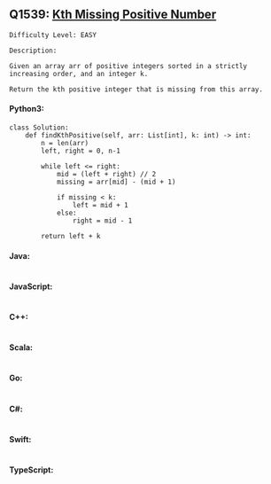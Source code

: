 ## Q1539: [Kth Missing Positive Number](https://leetcode.com/problems/kth-missing-positive-number/)

```
Difficulty Level: EASY
```

```
Description:

Given an array arr of positive integers sorted in a strictly increasing order, and an integer k.

Return the kth positive integer that is missing from this array.
```

#### Python3:

```
class Solution:
    def findKthPositive(self, arr: List[int], k: int) -> int:
        n = len(arr)
        left, right = 0, n-1

        while left <= right:
            mid = (left + right) // 2
            missing = arr[mid] - (mid + 1)

            if missing < k:
                left = mid + 1
            else:
                right = mid - 1

        return left + k
```

#### Java:

```

```

#### JavaScript:

```

```

#### C++:

```

```

#### Scala:

```

```

#### Go:

```

```

#### C#:

```

```

#### Swift:

```

```

#### TypeScript:

```

```